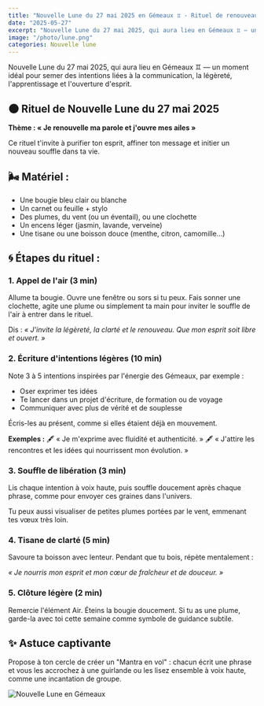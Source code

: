```yaml
---
title: "Nouvelle Lune du 27 mai 2025 en Gémeaux ♊ - Rituel de renouveau 🌑"
date: "2025-05-27"
excerpt: "Nouvelle Lune du 27 mai 2025, qui aura lieu en Gémeaux ♊ — un moment idéal pour semer des intentions liées à la communication, la légèreté, l'apprentissage et l'ouverture d'esprit."
image: "/photo/lune.png"
categories: Nouvelle lune
---
```


Nouvelle Lune du 27 mai 2025, qui aura lieu en Gémeaux ♊ — un moment idéal pour semer des intentions liées à la communication, la légèreté, l'apprentissage et l'ouverture d'esprit.

## 🌑 Rituel de Nouvelle Lune du 27 mai 2025

**Thème : « Je renouvelle ma parole et j'ouvre mes ailes »**

Ce rituel t'invite à purifier ton esprit, affiner ton message et initier un nouveau souffle dans ta vie.

## 🌬️ Matériel :

- Une bougie bleu clair ou blanche
- Un carnet ou feuille + stylo
- Des plumes, du vent (ou un éventail), ou une clochette
- Un encens léger (jasmin, lavande, verveine)
- Une tisane ou une boisson douce (menthe, citron, camomille…)

## 🌀 Étapes du rituel :

### 1. Appel de l'air (3 min)

Allume ta bougie. Ouvre une fenêtre ou sors si tu peux.
Fais sonner une clochette, agite une plume ou simplement ta main pour inviter le souffle de l'air à entrer dans le rituel.

Dis :
_« J'invite la légèreté, la clarté et le renouveau. Que mon esprit soit libre et ouvert. »_

### 2. Écriture d'intentions légères (10 min)

Note 3 à 5 intentions inspirées par l'énergie des Gémeaux, par exemple :

- Oser exprimer tes idées
- Te lancer dans un projet d'écriture, de formation ou de voyage
- Communiquer avec plus de vérité et de souplesse

Écris-les au présent, comme si elles étaient déjà en mouvement.

**Exemples :**
🖋 « Je m'exprime avec fluidité et authenticité. »
🖋 « J'attire les rencontres et les idées qui nourrissent mon évolution. »

### 3. Souffle de libération (3 min)

Lis chaque intention à voix haute, puis souffle doucement après chaque phrase, comme pour envoyer ces graines dans l'univers.

Tu peux aussi visualiser de petites plumes portées par le vent, emmenant tes vœux très loin.

### 4. Tisane de clarté (5 min)

Savoure ta boisson avec lenteur.
Pendant que tu bois, répète mentalement :

_« Je nourris mon esprit et mon cœur de fraîcheur et de douceur. »_

### 5. Clôture légère (2 min)

Remercie l'élément Air. Éteins la bougie doucement.
Si tu as une plume, garde-la avec toi cette semaine comme symbole de guidance subtile.

## ✨ Astuce captivante

Propose à ton cercle de créer un "Mantra en vol" : chacun écrit une phrase et vous les accrochez à une guirlande ou les lisez ensemble à voix haute, comme une incantation de groupe.

![Nouvelle Lune en Gémeaux](/photo/lune.png)
